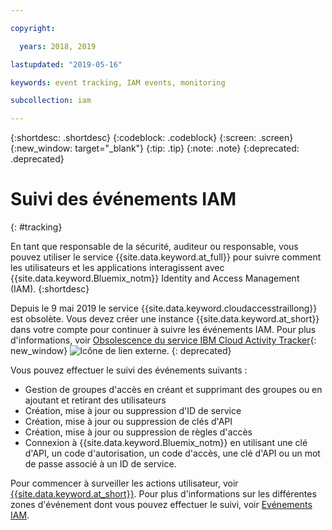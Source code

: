 ```yaml
---

copyright:

  years: 2018, 2019

lastupdated: "2019-05-16"

keywords: event tracking, IAM events, monitoring

subcollection: iam

---
```


{:shortdesc: .shortdesc}
{:codeblock: .codeblock}
{:screen: .screen}
{:new_window: target="_blank"}
{:tip: .tip}
{:note: .note}
{:deprecated: .deprecated}

# Suivi des événements IAM
{: #tracking}

En tant que responsable de la sécurité, auditeur ou responsable, vous pouvez utiliser le service {{site.data.keyword.at_full}} pour suivre comment les utilisateurs et les applications interagissent avec {{site.data.keyword.Bluemix_notm}} Identity and Access Management (IAM).
{:shortdesc}

Depuis le 9 mai 2019 le service {{site.data.keyword.cloudaccesstraillong}} est obsolète. Vous devez créer une instance {{site.data.keyword.at_short}} dans votre compte pour continuer à suivre les événements IAM. Pour plus d'informations, voir [Obsolescence du service IBM Cloud Activity Tracker](https://www.ibm.com/blogs/cloud-archive/2019/04/deprecating-ibm-cloud-activity-tracker/){: new_window} ![Icône de lien externe](../icons/launch-glyph.svg "Icône de lien externe").
{: deprecated}

Vous pouvez effectuer le suivi des événements suivants :

* Gestion de groupes d'accès en créant et supprimant des groupes ou en ajoutant et retirant des utilisateurs
* Création, mise à jour ou suppression d'ID de service
* Création, mise à jour ou suppression de clés d'API
* Création, mise à jour ou suppression de règles d'accès
* Connexion à {{site.data.keyword.Bluemix_notm}} en utilisant une clé d'API, un code d'autorisation, un code d'accès, une clé d'API ou un mot de passe associé à un ID de service.

Pour commencer à surveiller les actions utilisateur, voir [{{site.data.keyword.at_short}}](/docs/services/Activity-Tracker-with-LogDNA?topic=logdnaat-getting-started#getting-started). Pour plus d'informations sur les différentes zones d'événement dont vous pouvez effectuer le suivi, voir [Evénements IAM](/docs/services/Activity-Tracker-with-LogDNA?topic=logdnaat-at_events_iam).
